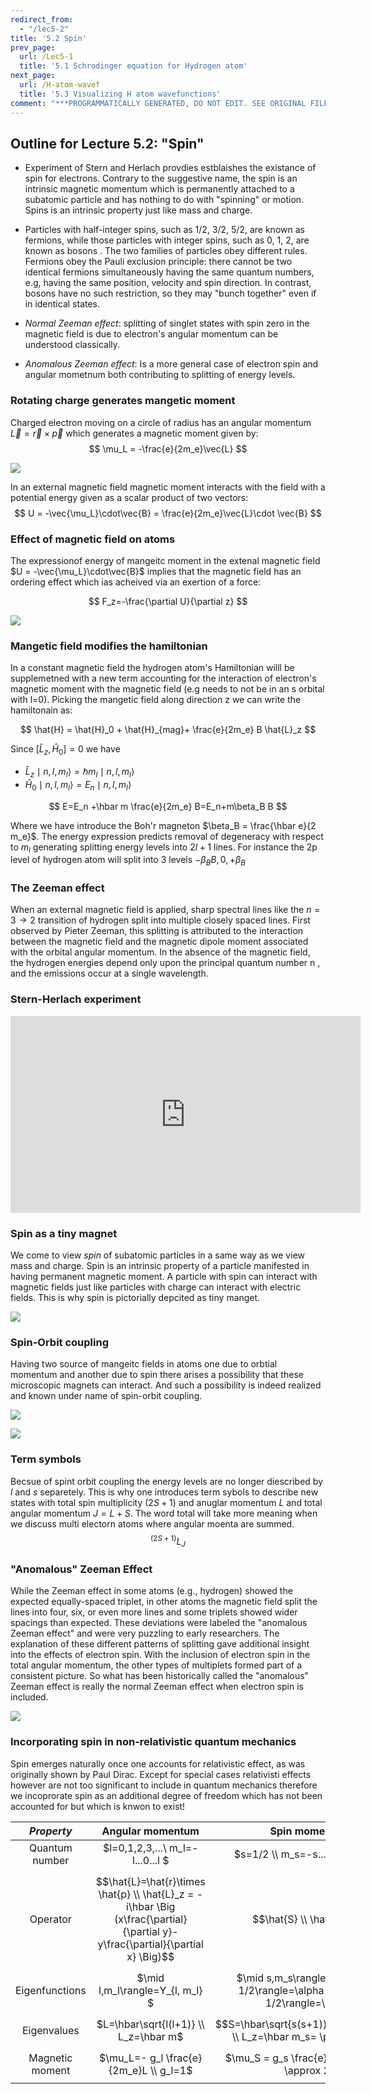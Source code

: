 ```yaml
---
redirect_from:
  - "/lec5-2"
title: '5.2 Spin'
prev_page:
  url: /Lec5-1
  title: '5.1 Schrodinger equation for Hydrogen atom'
next_page:
  url: /H-atom-wavef
  title: '5.3 Visualizing H atom wavefunctions'
comment: "***PROGRAMMATICALLY GENERATED, DO NOT EDIT. SEE ORIGINAL FILES IN /content***"
---
```

## Outline for Lecture 5.2:  "Spin"

- Experiment of Stern and Herlach provdies estblaishes the existance of spin for electrons. Contrary to the suggestive name, the spin is an intrinsic magnetic momentum which is permanently attached to a subatomic particle and has nothing to do with "spinning" or motion. Spins is an intrinsic property just like mass and charge. 
- Particles with half-integer spins, such as 1/2, 3/2, 5/2, are known as fermions, while those particles with integer spins, such as 0, 1, 2, are known as bosons . The two families of particles obey different rules. Fermions obey the Pauli exclusion principle:  there cannot be two identical fermions simultaneously having the same quantum numbers, e.g, having the same position, velocity and spin direction. In contrast, bosons  have no such restriction, so they may "bunch together" even if in identical states.

- *Normal Zeeman effect*: splitting of singlet states with spin zero in the magnetic field is due to electron's angular momentum can be understood classically. 
- *Anomalous Zeeman effect*: Is a more general case of electron spin and angular mometnum both contributing to splitting of energy levels.



### Rotating charge generates mangetic moment

Charged electron moving on a circle of radius has an angular momentum $\vec{L}=\vec{r} \times \vec{p}$ which generates a magnetic moment given by:
$$
\mu_L = -\frac{e}{2m_e}\vec{L}
$$

![](./images/magnetic.jpg)

In an external magnetic field magnetic moment interacts with the field with a potential energy given as a scalar product of two vectors: 
$$
U = -\vec{\mu_L}\cdot\vec{B} = \frac{e}{2m_e}\vec{L}\cdot \vec{B}
$$


### Effect of magnetic field on atoms

The expressionof energy of mangeitc moment in the extenal magnetic field  $U = -\vec{\mu_L}\cdot\vec{B}$ implies that the magnetic field has an ordering effect which ias acheived via an exertion of a force:

$$
F_z=-\frac{\partial U}{\partial z}
$$


![](./images/spin3.gif)



### Mangetic field modifies the hamiltonian

In a constant magnetic field the hydrogen atom's Hamiltonian willl be supplemetned with a new term    accounting for the interaction of electron's magnetic moment with the magnetic field  (e.g needs to not be in an s orbital with l=0). Picking the mangetic field along direction z  we can write the hamiltonain as: 



$$
\hat{H} = \hat{H}_0 + \hat{H}_{mag}+ \frac{e}{2m_e} B \hat{L}_z
$$



Since $[\hat{L}_z, \hat{H}_0]=0$ we have 

- $\hat{L}_z\mid n,l, m_l\rangle = \hbar m_l \mid n,l, m_l\rangle$ 
- $\hat{H}_0\mid n,l, m_l\rangle =E_n\mid n,l, m_l\rangle$




$$
E=E_n +\hbar m \frac{e}{2m_e} B=E_n+m\beta_B B
$$


Where we have introduce the Boh'r magneton $\beta_B = \frac{\hbar e}{2 m_e}$. The energy expression predicts removal of degeneracy with respect to $m_l$ generating splitting energy levels into $2l+1$ lines. For instance the 2p level of hydrogen atom will split into 3 levels $-\beta_B B, 0,+\beta_B$






### The  Zeeman effect 

When an external magnetic field is applied, sharp spectral lines like the $n=3\rightarrow 2$ transition of hydrogen split into multiple closely spaced lines. First observed by Pieter Zeeman, this splitting is attributed to the interaction between the magnetic field and the magnetic dipole moment associated with the orbital angular momentum. In the absence of the magnetic field, the hydrogen energies depend only upon the principal quantum number n , and the emissions occur at a single wavelength.


### Stern-Herlach experiment



<html>

<iframe width="560" height="315" src="https://www.youtube.com/embed/jDxUaBYINeQ" frameborder="0" allowfullscreen>
</iframe>
</html>



### Spin as a tiny magnet



We come to view *spin* of subatomic particles in a same way as we view mass and charge. Spin is an intrinsic property of a particle manifested in having permanent magnetic moment. A particle with spin can interact with magnetic fields just like particles with charge can interact with electric fields. This is why spin is pictorially depcited as tiny manget. 




![](./images/Spin1.jpg)



### Spin-Orbit coupling

Having two source of mangeitc fields in atoms one due to orbtial momentum and another due to spin there arises a possibility that these microscopic magnets can interact. And such a possibility is indeed realized and known under name of spin-orbit coupling. 

![](./images/spin-orbit1.png)

![](./images/spin-orbit2.png)





### Term symbols

Becsue of spint orbit coupling the energy levels are no longer diescribed by $l$ and $s$ separetely. This is why one introduces term sybols to describe new states with total spin multiplicity $(2S+1)$ and anuglar momentum $L$ and total angular momentum $J=L+S$. The word total will take more meaning when we discuss multi electorn atoms where angular moenta are summed. 
$$
^{(2S+1)}L_J
$$




### "Anomalous" Zeeman Effect


While the Zeeman effect in some atoms (e.g., hydrogen) showed the expected equally-spaced triplet, in other atoms the magnetic field split the lines into four, six, or even more lines and some triplets showed wider spacings than expected. These deviations were labeled the "anomalous Zeeman effect" and were very puzzling to early researchers. The explanation of these different patterns of splitting gave additional insight into the effects of electron spin. With the inclusion of electron spin in the total angular momentum, the other types of multiplets formed part of a consistent picture. So what has been historically called the "anomalous" Zeeman effect is really the normal Zeeman effect when electron spin is included.

![](./images/Zeeman.png)



### Incorporating spin in non-relativistic quantum mechanics

Spin emerges naturally once one accounts for relativistic effect, as was originally shown by Paul Dirac. Except for special cases relativisti effects however are not too significant to include in quantum mechanics therefore we incoprorate spin as an additional degree of freedom which has not been accounted for but which is knwon to exist!

|   *Property*    |                       Angular momentum                       |                        Spin momentum                         |
| :-------------: | :----------------------------------------------------------: | :----------------------------------------------------------: |
| Quantum number  |              $l=0,1,2,3,...\\ m_l=-l...0...l $               |                $s=1/2 \\ m_s=-s...s=-1/2,1/2$                |
|    Operator     | $$\hat{L}=\hat{r}\times \hat{p} \\ \hat{L}_z = -i\hbar \Big (x\frac{\partial}{\partial y}-y\frac{\partial}{\partial x} \Big)$$ |                  $$\hat{S} \\ \hat{S}_z $$                   |
| Eigenfunctions  |               $\mid l,m_l\rangle=Y_{l, m_l} $                | $\mid s,m_s\rangle \\ \mid 1/2,+ 1/2\rangle=\alpha \\ \mid 1/2,- 1/2\rangle=\beta $ |
|   Eigenvalues   |            $L=\hbar\sqrt{l(l+1)} \\ L_z=\hbar m$             | $$S=\hbar\sqrt{s(s+1)}=\hbar\sqrt{3/4} \\ L_z=\hbar m_s= \pm \hbar/2$$ |
| Magnetic moment |            $\mu_L=- g_l \frac{e}{2m_e}L \\ g_l=1$            |        $\mu_S = g_s \frac{e}{2m_e}S \\ g_s \approx 2$        |
|                 |                                                              |                                                              |



